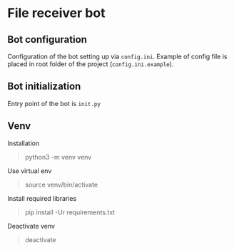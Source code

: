 # File receiver bot

## Bot configuration

Configuration of the bot setting up via `config.ini`. 
Example of config file is placed in root folder of the project (`config.ini.example`).

## Bot initialization

Entry point of the bot is `init.py`

## Venv

Installation
> python3 -m venv venv

Use virtual env
> source venv/bin/activate

Install required libraries
> pip install -Ur requirements.txt

Deactivate venv
> deactivate

